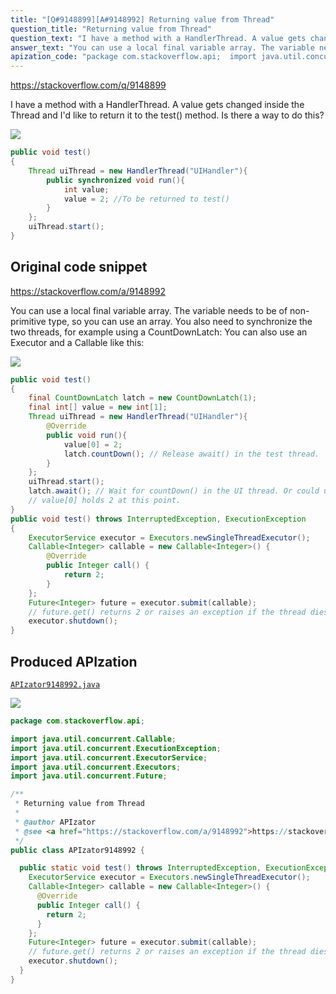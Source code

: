 ```yaml
---
title: "[Q#9148899][A#9148992] Returning value from Thread"
question_title: "Returning value from Thread"
question_text: "I have a method with a HandlerThread. A value gets changed inside the Thread and I'd like to return it to the test() method. Is there a way to do this?"
answer_text: "You can use a local final variable array. The variable needs to be of non-primitive type, so you can use an array. You also need to synchronize the two threads, for example using a CountDownLatch: You can also use an Executor and a Callable like this:"
apization_code: "package com.stackoverflow.api;  import java.util.concurrent.Callable; import java.util.concurrent.ExecutionException; import java.util.concurrent.ExecutorService; import java.util.concurrent.Executors; import java.util.concurrent.Future;  /**  * Returning value from Thread  *  * @author APIzator  * @see <a href=\"https://stackoverflow.com/a/9148992\">https://stackoverflow.com/a/9148992</a>  */ public class APIzator9148992 {    public static void test() throws InterruptedException, ExecutionException {     ExecutorService executor = Executors.newSingleThreadExecutor();     Callable<Integer> callable = new Callable<Integer>() {       @Override       public Integer call() {         return 2;       }     };     Future<Integer> future = executor.submit(callable);     // future.get() returns 2 or raises an exception if the thread dies, so safer     executor.shutdown();   } }"
---
```


https://stackoverflow.com/q/9148899

I have a method with a HandlerThread. A value gets changed inside the Thread and I&#x27;d like to return it to the test() method. Is there a way to do this?


<div class="code-logo"><img src="/stackoverflow.png" /></div>

```java
public void test()
{   
    Thread uiThread = new HandlerThread("UIHandler"){
        public synchronized void run(){
            int value; 
            value = 2; //To be returned to test()
        }
    };
    uiThread.start();
}
```


## Original code snippet

https://stackoverflow.com/a/9148992

You can use a local final variable array. The variable needs to be of non-primitive type, so you can use an array. You also need to synchronize the two threads, for example using a CountDownLatch:
You can also use an Executor and a Callable like this:

<div class="code-logo"><img src="/stackoverflow.png" /></div>

```java
public void test()
{   
    final CountDownLatch latch = new CountDownLatch(1);
    final int[] value = new int[1];
    Thread uiThread = new HandlerThread("UIHandler"){
        @Override
        public void run(){
            value[0] = 2;
            latch.countDown(); // Release await() in the test thread.
        }
    };
    uiThread.start();
    latch.await(); // Wait for countDown() in the UI thread. Or could uiThread.join();
    // value[0] holds 2 at this point.
}
public void test() throws InterruptedException, ExecutionException
{   
    ExecutorService executor = Executors.newSingleThreadExecutor();
    Callable<Integer> callable = new Callable<Integer>() {
        @Override
        public Integer call() {
            return 2;
        }
    };
    Future<Integer> future = executor.submit(callable);
    // future.get() returns 2 or raises an exception if the thread dies, so safer
    executor.shutdown();
}
```

## Produced APIzation

[`APIzator9148992.java`](https://github.com/blind-papers/apization-temp-data/raw/main/search/APIzator9148992.java)

<div class="code-logo"><img src="/apizator.png" /></div>

```java
package com.stackoverflow.api;

import java.util.concurrent.Callable;
import java.util.concurrent.ExecutionException;
import java.util.concurrent.ExecutorService;
import java.util.concurrent.Executors;
import java.util.concurrent.Future;

/**
 * Returning value from Thread
 *
 * @author APIzator
 * @see <a href="https://stackoverflow.com/a/9148992">https://stackoverflow.com/a/9148992</a>
 */
public class APIzator9148992 {

  public static void test() throws InterruptedException, ExecutionException {
    ExecutorService executor = Executors.newSingleThreadExecutor();
    Callable<Integer> callable = new Callable<Integer>() {
      @Override
      public Integer call() {
        return 2;
      }
    };
    Future<Integer> future = executor.submit(callable);
    // future.get() returns 2 or raises an exception if the thread dies, so safer
    executor.shutdown();
  }
}

```